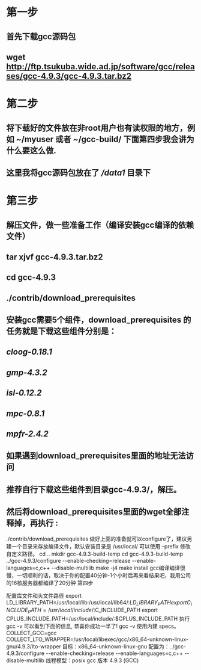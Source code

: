 # 第一步

## 首先下载gcc源码包
##
## wget http://ftp.tsukuba.wide.ad.jp/software/gcc/releases/gcc-4.9.3/gcc-4.9.3.tar.bz2

# 第二步
## 将下载好的文件放在非root用户也有读权限的地方，例如 ~/myuser 或者 ~/gcc-build/ 下面第四步我会讲为什么要这么做.
## 这里我将gcc源码包放在了 */data1* 目录下

# 第三步
## 解压文件，做一些准备工作（编译安装gcc编译的依赖文件）
##
## tar xjvf gcc-4.9.3.tar.bz2
## cd gcc-4.9.3
## ./contrib/download_prerequisites
##
## 安装gcc需要5个组件，download_prerequisites 的任务就是下载这些组件分别是：
## *cloog-0.18.1*
## *gmp-4.3.2*
## *isl-0.12.2*
## *mpc-0.8.1*
## *mpfr-2.4.2*
##
## 如果遇到download_prerequisites里面的地址无法访问 
## 推荐自行下载这些组件到目录gcc-4.9.3/，解压。 
## 然后将download_prerequisites里面的wget全部注释掉，再执行 :
./contrib/download_prerequisites
做好上面的准备就可以configure了，建议另建一个目录来存放编译文件，默认安装目录是 /usr/local/ 可以使用 –prefix 修改自定义路径。
cd ..
mkdir gcc-4.9.3-build-temp
cd gcc-4.9.3-build-temp
../gcc-4.9.3/configure --enable-checking=release --enable-languages=c,c++ --disable-multilib
make -j4
make install
gcc编译编译很慢，一切顺利的话，取决于你的配置40分钟-1个小时后再来看结果吧，我用公司的16核服务器都编译了20分钟
第四步

配置库文件和头文件路径
export LD_LIBRARY_PATH=/usr/local/lib:/usr/local/lib64/:$LD_LIBRARY_PATH
export C_INCLUDE_PATH=/usr/local/include/:$C_INCLUDE_PATH
export CPLUS_INCLUDE_PATH=/usr/local/include/:$CPLUS_INCLUDE_PATH
执行 gcc -v 可以看到下面的信息, 恭喜你成功一半了!
gcc -v
使用内建 specs。
COLLECT_GCC=gcc
COLLECT_LTO_WRAPPER=/usr/local/libexec/gcc/x86_64-unknown-linux-gnu/4.9.3/lto-wrapper
目标：x86_64-unknown-linux-gnu
配置为：../gcc-4.9.3/configure --enable-checking=release --enable-languages=c,c++ --disable-multilib
线程模型：posix
gcc 版本 4.9.3 (GCC)
